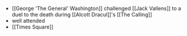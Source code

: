 - [[George 'The General' Washington]] challenged [[Jack Vallens]] to a duel to the death during [[Alcott Dracul]]'s [[The Calling]]
- well attended
- [[Times Square]]